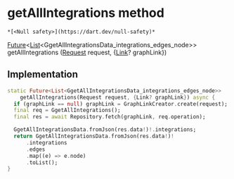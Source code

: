 


# getAllIntegrations method




    *[<Null safety>](https://dart.dev/null-safety)*




[Future](https://api.flutter.dev/flutter/dart-async/Future-class.html)&lt;[List](https://api.flutter.dev/flutter/dart-core/List-class.html)&lt;GgetAllIntegrationsData_integrations_edges_node>> getAllIntegrations
([Request](../../yonomi-sdk/Request-class.md) request, {[Link](https://pub.dev/documentation/gql_link/0.4.2/link/Link-class.html)? graphLink})








## Implementation

```dart
static Future<List<GgetAllIntegrationsData_integrations_edges_node>>
    getAllIntegrations(Request request, {Link? graphLink}) async {
  if (graphLink == null) graphLink = GraphLinkCreator.create(request);
  final req = GgetAllIntegrations();
  final res = await Repository.fetch(graphLink, req.operation);

  GgetAllIntegrationsData.fromJson(res.data!)!.integrations;
  return GgetAllIntegrationsData.fromJson(res.data!)!
      .integrations
      .edges
      .map((e) => e.node)
      .toList();
}
```







